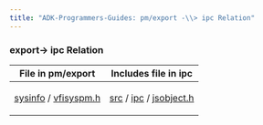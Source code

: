 ```yaml
---
title: "ADK-Programmers-Guides: pm/export -\\> ipc Relation"
---
```


### export→ ipc Relation

| File in pm/export | Includes file in ipc |
|----|----|
| <p><a href="dir_c6564d074bdc7edceae1f5f34995b8b1.md">sysinfo</a> / <a href="vfisyspm_8h.md">vfisyspm.h</a></p> | <p><a href="dir_a8642344d1890ac34080367e6f4e78c5.md">src</a> / <a href="dir_752e238688bdca1ec54f409b1533470c.md">ipc</a> / <a href="ipc_2src_2ipc_2jsobject_8h.md">jsobject.h</a></p> |
